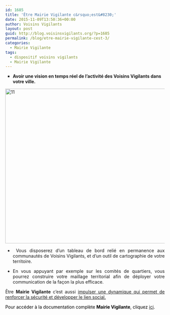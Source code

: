```yaml
---
id: 1685
title: 'Être Mairie Vigilante c&rsquo;est&#8230;'
date: 2015-11-09T13:50:36+00:00
author: Voisins Vigilants
layout: post
guid: http://blog.voisinsvigilants.org/?p=1685
permalink: /blog/etre-mairie-vigilante-cest-3/
categories:
  - Mairie Vigilante
tags:
  - dispositif voisins vigilants
  - Mairie Vigilante
---
```

<ul style="list-style-type: square;">
  <li>
    <strong style="text-align: justify;">Avoir une vision en temps réel de l’activité des Voisins Vigilants dans votre ville.</strong>
  </li>
</ul>

<img class="aligncenter  wp-image-1687" src="http://blog.voisinsvigilants.org/wp-content/uploads/2015/11/11.jpg" alt="11" width="731" height="488" />

<ul style="list-style-type: disc;">
  <li style="text-align: justify;">
     Vous disposerez d’un tableau de bord relié en permanence aux communautés de Voisins Vigilants, et d’un outil de cartographie de votre territoire.
  </li>
</ul>

<ul style="list-style-type: disc; text-align: justify;">
  <li>
    <span style="text-align: justify;">En vous appuyant par exemple sur les comités de quartiers, vous pourrez construire votre maillage territorial afin de déployer votre communication de la façon la plus efficace.</span>
  </li>
</ul>

<p style="text-align: justify;">
  Être <strong>Mairie Vigilante</strong> c&rsquo;est aussi <a href="http://blog.voisinsvigilants.org/blog/etre-mairie-vigilante-cest-2/">impulser une dynamique qui permet de renforcer la sécurité et développer le lien social.</a>
</p>

<p style="text-align: justify;">
  <span style="color: #000000;">Pour accéder à la documentation complète </span><strong style="color: #000000;">Mairie Vigilante</strong><span style="color: #000000;">, cliquez </span><a href="http://www.voisinsvigilants.org/contacts/addmairie">ici</a><span style="color: #000000;">.</span>
</p>